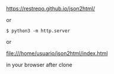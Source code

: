 https://restrepo.github.io/json2html/

or

```
$ python3 -m http.server
```

or

[file:///home/usuario/json2html/index.html](file:///home/restrepo/prog/cursos/Evaluacion_2021-1/index.html)


in your browser after clone

